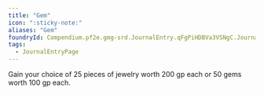 ```yaml
---
title: "Gem"
icon: ":sticky-note:"
aliases: "Gem"
foundryId: Compendium.pf2e.gmg-srd.JournalEntry.qFgPiHDBVa3VSNgC.JournalEntryPage.sHQnIDSrZM6DdY5n
tags:
  - JournalEntryPage
---
```

Gain your choice of 25 pieces of jewelry worth 200 gp each or 50 gems worth 100 gp each.